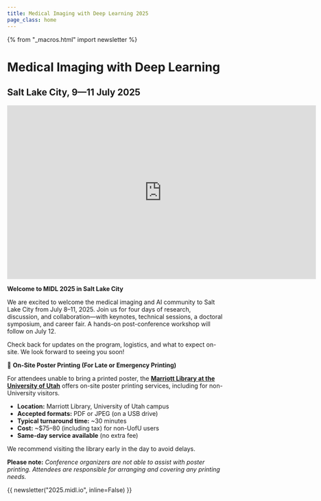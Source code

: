 ```yaml
---
title: Medical Imaging with Deep Learning 2025
page_class: home
---
```

{% from "_macros.html" import newsletter %}

# Medical Imaging with Deep Learning
## Salt Lake City, 9—11 July 2025

<!--<p class="primary-photo centered">
    <img alt="Utah" src="/images/midl-25-arches.jpg">
</p>-->

<div style="text-align: center;">
<iframe width="720" height="405" src="https://www.youtube.com/embed/TcsJES1UgjY?si=7RtXqwoe1je39725" title="MIDL 2025 at SLC" frameborder="0" allow="accelerometer; autoplay; clipboard-write; encrypted-media; gyroscope; picture-in-picture; web-share" referrerpolicy="strict-origin-when-cross-origin" allowfullscreen></iframe>
</div>

**Welcome to MIDL 2025 in Salt Lake City**

We are excited to welcome the medical imaging and AI community to Salt Lake City from July 8–11, 2025. Join us for four days of research, discussion, and collaboration—with keynotes, technical sessions, a doctoral symposium, and career fair. A hands-on post-conference workshop will follow on July 12.

Check back for updates on the program, logistics, and what to expect on-site. We look forward to seeing you soon!


📢 **On-Site Poster Printing (For Late or Emergency Printing)**

For attendees unable to bring a printed poster, the [**Marriott Library at the University of Utah**](https://lib.utah.edu/services/) offers on-site poster printing services, including for non-University visitors.

* **Location:** Marriott Library, University of Utah campus
* **Accepted formats:** PDF or JPEG (on a USB drive)
* **Typical turnaround time:** \~30 minutes
* **Cost:** \~\$75–80 (including tax) for non-UofU users
* **Same-day service available** (no extra fee)

We recommend visiting the library early in the day to avoid delays.

**Please note:** *Conference organizers are not able to assist with poster printing. Attendees are responsible for arranging and covering any printing needs.*

<!--
### 📢 Reminder: Early Registration Ends May 18!

Take advantage of discounted rates by registering before May <s>15</s> 18. Don’t miss the opportunity to join MIDL 2025 at a reduced cost!
Please note that one registration covers one accepted paper, regardless of type (full or short paper). An exception applies for authors who are first authors on two papers. For details, please visit the [registration page](https://2025.midl.io/registration).
[Register Now →](https://2025.midl.io/registration)

--> 
<!--- ### Call for Reviewers and Area Chairs

We are seeking experts in medical imaging, AI, and deep learning to join the review panel and area chair team for MIDL 2025.

**Interested?** Please apply via this [form](https://forms.gle/79BQq68T2dK24Jhf8) 
<!--- by **October 21st, 2024**. --->

<!---
Help us ensure a high-quality conference by sharing your expertise!
--->

{{ newsletter("2025.midl.io", inline=False) }}

